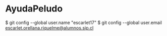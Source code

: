 # AyudaPeludo

$ git config --global user.name "escarlet17"
$ git config --global user.email escarlet.orellana.riquelme@alumnos.sip.cl
